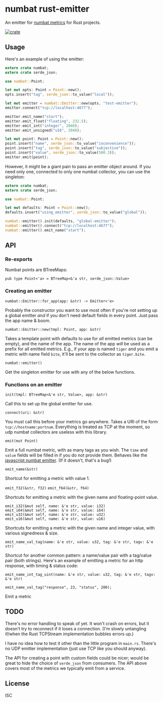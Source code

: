 # numbat rust-emitter

An emitter for [numbat metrics](https://github.com/numbat-metrics/) for Rust projects.

[![crate](https://img.shields.io/crates/v/numbat.svg)](https://crates.io/crates/numbat)


## Usage

Here's an example of using the emitter:

```rust
extern crate numbat;
extern crate serde_json;

use numbat::Point;

let mut opts: Point = Point::new();
opts.insert("tag", serde_json::to_value("local"));

let mut emitter = numbat::Emitter::new(opts, "test-emitter");
emitter.connect("tcp://localhost:4677");

emitter.emit_name("start");
emitter.emit_float("floating", 232.5);
emitter.emit_int("integer", 2048);
emitter.emit_unsigned("u16", 2048);

let mut point: Point = Point::new();
point.insert("name", serde_json::to_value("inconvenience"));
point.insert("tag", serde_json::to_value("subjective"));
point.insert("value", serde_json::to_value(500.3));
emitter.emit(point);
```

However, it might be a giant pain to pass an emitter object around. If you need only one, connected to only one numbat collector, you can use the singleton:

```rust
extern crate numbat;
extern crate serde_json;

use numbat::Point;

let mut defaults: Point = Point::new();
defaults.insert("using_emitter", serde_json::to_value("global"));

numbat::emitter().init(defaults, "global-emitter");
numbat::emitter().connect("tcp://localhost:4677");
numbat::emitter().emit_name("start");
```

## API

### Re-exports

Numbat points are BTreeMaps:

`pub type Point<'a> = BTreeMap<&'a str, serde_json::Value>`

### Creating an emitter

`numbat::Emitter::for_app(app: &str) -> Emitter<'e>`

Probably the constructor you want to use most often if you're not setting up a global emitter *and* if you don't need default fields in every point. Just pass the app name & boom.

`numbat::Emitter::new(tmpl: Point, app: &str)`

Takes a template point with defaults to use for *all* emitted metrics (can be empty), and the name of the app. The name of the app *will* be used as a prefix for all emitted metrics. E.g., if your app is named `tiger` and you emit a metric with name field `bite`, it'll be sent to the collector as `tiger.bite`.

`numbat::emitter()`

Get the singleton emitter for use with any of the below functions.

### Functions on an emitter

`init(tmpl: BTreeMap<&'e str, Value>, app: &str)`

Call this to set up the global emitter for use.

`connect(uri: &str)`

You must call this before your metrics go anywhere. Takes a URI of the form `tcp://hostname:portnum`. Everything is treated as TCP at the moment, so udp numbat collectors are useless with this library.

`emit(mut Point)`

Emit a full numbat metric, with as many tags as you wish. The `time` and `value` fields will be filled in if you do not provide them. Behaves like the [javascript numbat emitter](https://github.com/numbat-metrics/numbat-emitter#events). (If it doesn't, that's a bug!)

`emit_name(&str)`

Shortcut for emitting a metric with value 1.

`emit_f32(&str, f32)`
`emit_f64(&str, f64)`

Shortcuts for emitting a metric with the given name and floating-point value.

`emit_i32(&mut self, name: &'e str, value: i32)`  
`emit_i64(&mut self, name: &'e str, value: i64)`  
`emit_u32(&mut self, name: &'e str, value: u32)`  
`emit_u16(&mut self, name: &'e str, value: u16)`

Shortcuts for emitting a metric with the given name and integer value, with various signedness & size.

`emit_name_val_tag(name: &'e str, value: u32, tag: &'e str, tagv: &'e str)`

Shortcut for another common pattern: a name/value pair with a tag/value pair (both strings). Here's an example of emitting a metric for an http response, with timing & status code:

`emit_name_int_tag_uint(name: &'e str, value: u32, tag: &'e str, tagv: &'e str)`

`emit_name_val_tag("response", 23, "status", 200);`

Emit a metric

## TODO

There's no error handling to speak of yet. It won't crash on errors, but it doesn't try to reconnect if it loses a connection. (I'm slowly untangling if/when the Rust TCPStream implementation bubbles errors up.)

I have no idea how to test it other than the little program in `main.rs`. There's no UDP emitter implementation (just use TCP like you should anyway).

The API for creating a point with custom fields could be nicer; would be great to hide the choice of `serde_json` from consumers. The API above covers most of the metrics we typically emit from a service.

## License

ISC
